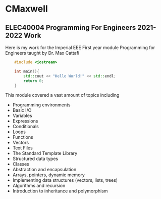 # CMaxwell

## ELEC40004 Programming For Engineers 2021-2022 Work

Here is my work for the Imperial EEE First year module Programming for Engineers taught by Dr. Max Cattafi

```C++
    #include <iostream>

    int main(){
        std::cout << "Hello World!" << std::endl;
        return 0;
    }

```

This module covered a vast amount of topics including

- Programming environments
- Basic I/O
- Variables
- Expressions
- Conditionals
- Loops
- Functions
- Vectors
- Text Files
- The Standard Template Library
- Structured data types
- Classes
- Abstraction and encapsulation
- Arrays, pointers, dynamic memory
- Implementing data structures (vectors, lists, trees)
- Algorithms and recursion
- Introduction to inheritance and polymorphism
